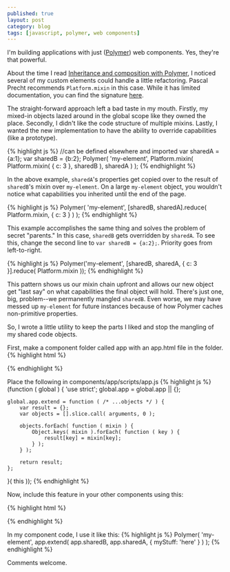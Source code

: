 ```yaml
---
published: true
layout: post
category: blog
tags: [javascript, polymer, web components]
---
```


I'm building applications with just ([Polymer](http://www.polymer-project.org/)) web components.  Yes, they're that powerful.

About the time I read [Inheritance and composition with Polymer](http://pascalprecht.github.io/2014/07/14/inheritance-and-composition-with-polymer/),
I noticed several of my custom elements could handle a little refactoring.  Pascal Precht recommends `Platform.mixin`
in this case.  While it has limited documentation, you can find the signature [here](https://github.com/Polymer/docs/issues/353).

The straight-forward approach left a bad taste in my mouth.  Firstly, my mixed-in objects lazed around in the global
scope like they owned the place.  Secondly, I didn't like the code structure of multiple mixins.  Lastly, I wanted 
the new implementation to have the ability to override capabilities (like a prototype).

{% highlight js %}
//can be defined elsewhere and imported
var sharedA = {a:1};
var sharedB = {b:2};
Polymer( 'my-element', Platform.mixin( Platform.mixin( {
  c: 3
}, sharedB ), sharedA ) );
{% endhighlight %}

In the above example, `sharedA`'s properties get copied over to the result of `sharedB`'s mixin over `my-element`.
On a large `my-element` object, you wouldn't notice what capabilities you inherited until the end of the page.

{% highlight js %}
Polymer( 'my-element', [sharedB, sharedA].reduce( Platform.mixin, {
  c: 3
} ) );
{% endhighlight %}

This example accomplishes the same thing and solves the problem of secret "parents."  In this case, `sharedB`
gets overridden by `sharedA`.  To see this, change the second line to `var sharedB = {a:2};`.  Priority goes
from left-to-right.

{% highlight js %}
Polymer('my-element', [sharedB, sharedA, {
  c: 3
}].reduce( Platform.mixin ));
{% endhighlight %}

This pattern shows us our mixin chain upfront and allows our new object get "last say" on what capabilities the
final object will hold.  There's just one, big, problem--we permanently mangled `sharedB`.  Even worse, we may
have messed up `my-element` for future instances because of how Polymer caches non-primitive properties.

So, I wrote a little utility to keep the parts I liked and stop the mangling of my shared code objects.

First, make a component folder called app with an app.html file in the folder.
{% highlight html %}
<script src="scripts/app.js"></script>
{% endhighlight %}

Place the following in components/app/scripts/app.js
{% highlight js %}
(function ( global ) {
    'use strict';
    global.app = global.app || {};

    global.app.extend = function ( /* ...objects */ ) {
        var result = {};
        var objects = [].slice.call( arguments, 0 );

        objects.forEach( function ( mixin ) {
            Object.keys( mixin ).forEach( function ( key ) {
                result[key] = mixin[key];
            } );
        } );

        return result;
    };

}( this ));
{% endhighlight %}

Now, include this feature in your other components using this:

{% highlight html %}
<link rel="import" href="../app/app.html">
{% endhighlight %}

In my component code, I use it like this:
{% highlight js %}
Polymer( 'my-element', app.extend( app.sharedB, app.sharedA, {
    myStuff: 'here'
} ) );
{% endhighlight %}

Comments welcome.